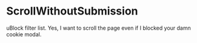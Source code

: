 # ScrollWithoutSubmission
uBlock filter list. Yes, I want to scroll the page even if I blocked your damn cookie modal.
